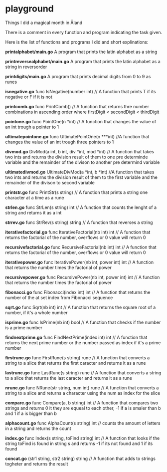 # playground
Things I did a magical month in Åland

There is a comment in every function and program indicating the task given.

Here is the list of functions and programs I did and short explinations:

**printalphabet/main.go** A program that prints the latin alphabet as a string
 
**printreversealphabet/main.go** A program that prints the latin alphabet as a string in reversorder

**printdigits/main.go** A program that prints decimal digits from 0 to 9 as runes

**isnegative.go** func IsNegative(number int)
// A function that prints T if its negative or F if it is not

**printcomb.go** func PrintComb()
// A function that returns thre number combinations in ascending order where firstDigit < secondDigit < thirdDigit

**pointone.go** func PointOne(n *int) 
// A function that changes the value of an int trough a pointer to 1

**ultimatepointone.go** func UltimatePointOne(n ***int) 
//A function that changes the value of an int trough three pointers to 1

**divmod.go** DivMod(a int, b int, div *int, mod *int) 
// A function that takes two ints and returns the division result of them to one pre determinde variable and the remainder of the divison to another pre determind variable

**ultimatedivmod.go** UltimateDivMod(a *int, b *int) 
//A function that takes two ints and returns the division result of them to the first variable and the remainder of the divison to second variable

**printstr.go** func PrintStr(s string) 
// A function that prints a string one character at a time as a rune 

**strlen.go** func StrLen(s string) int 
// A function that counts the lenght of a string and returns it as a int

**strrev.go** func StrRev(s string) string
// A function that reverses a string

**iterativefactorial.go** func IterativeFactorial(nb int) int 
// A function that returns the factorial of the number, overflows or 0 value will return 0

**recursivefactorial.go** func RecursiveFactorial(nb int) int 
// A function that returns the factorial of the number, overflows or 0 value will return 0

**iterativepower.go** func IterativePower(nb int, power int) int 
// A function that returns the number times the factorial of power

**recursivepower.go** func RecursivePower(nb int, power int) int 
// A function that returns the number times the factorial of power

**fibonacci.go** func Fibonacci(index int) int
// A function that returns the number of the at set index from Fibonacci sequence

**sqrt.go** func Sqrt(nb int) int
// A function that returns the square root of a number, if it's a whole number

**isprime.go** func IsPrime(nb int) bool
// A function that checks if the number is a prime number

**findnextprime.go** func FindNextPrime(index int) int 
// A function that returns the next prime number or the number passed as index if it's a prime number

**firstrune.go** func FirstRune(s string) rune 
// A function that converts a string to a slice that returns the first caracter and returns it as a rune

**lastrune.go** func LastRune(s string) rune
// A function that converts a string to a slice that returns the last caracter and returns it as a rune

**nrune.go**  func NRune(str string, num int) rune
// A function that converts a string to a slice and returns a character using the num as index for the slice

**compare.go** func Compare(a, b string) int 
// A function that compares two strings and returns 0 it they are equeal to each other, -1 if a is smaler than b and 1 if a is bigger than b

**alphacount.go** func AlphaCount(s string) int 
// counts the amount of letters in a string and returns the count

**index.go** func Index(s string, toFind string) int
// A function that looks if the string toFind is found in string s and returns -1 if its not found and 1 if its found

**concat.go** (str1 string, str2 string) string 
// A function that adds to strings togheter and returns the result


